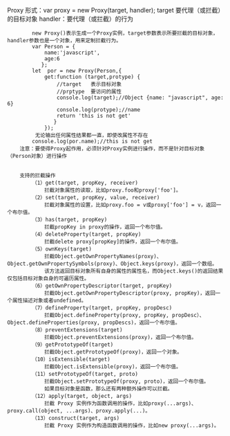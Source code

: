 Proxy
        形式：var proxy = new Proxy(target, handler);
            target 要代理（或拦截）的目标对象
            handler：要代理（或拦截）的行为

            new Proxy()表示生成一个Proxy实例，target参数表示所要拦截的目标对象，handler参数也是一个对象，用来定制拦截行为。
            var Person = {
                name:'javascript',
                age:6
               };
            let  por = new Proxy(Person,{
                get:function (target,protype) {
                    //target   表示目标对象
                    //prptype  要访问的属性
                    console.log(target);//Object {name: "javascript", age: 6}
                    console.log(protype);//name
                    return 'this is not get'
                   }
                });
             无论输出任何属性结果都一直，即使改属性不存在
            console.log(por.name);//this is not get
        注意：要使得Proxy起作用，必须针对Proxy实例进行操作，而不是针对目标对象（Person对象）进行操作


        支持的拦截操作
            （1）get(target, propKey, receiver)
                拦截对象属性的读取，比如proxy.foo和proxy['foo']。
            （2）set(target, propKey, value, receiver)
                拦截对象属性的设置，比如proxy.foo = v或proxy['foo'] = v，返回一个布尔值。
            （3）has(target, propKey)
                拦截propKey in proxy的操作，返回一个布尔值。
            （4）deleteProperty(target, propKey)
                拦截delete proxy[propKey]的操作，返回一个布尔值。
            （5）ownKeys(target)
                拦截Object.getOwnPropertyNames(proxy)、Object.getOwnPropertySymbols(proxy)、Object.keys(proxy)，返回一个数组。
                该方法返回目标对象所有自身的属性的属性名，而Object.keys()的返回结果仅包括目标对象自身的可遍历属性。
            （6）getOwnPropertyDescriptor(target, propKey)
                拦截Object.getOwnPropertyDescriptor(proxy, propKey)，返回一个属性描述对象或者undefined。
            （7）defineProperty(target, propKey, propDesc)
                拦截Object.defineProperty(proxy, propKey, propDesc）、Object.defineProperties(proxy, propDescs)，返回一个布尔值。
            （8）preventExtensions(target)
                拦截Object.preventExtensions(proxy)，返回一个布尔值。
            （9）getPrototypeOf(target)
                拦截Object.getPrototypeOf(proxy)，返回一个对象。
            （10）isExtensible(target)
                拦截Object.isExtensible(proxy)，返回一个布尔值。
            （11）setPrototypeOf(target, proto)
                拦截Object.setPrototypeOf(proxy, proto)，返回一个布尔值。
                如果目标对象是函数，那么还有两种额外操作可以拦截。
            （12）apply(target, object, args)
                拦截 Proxy 实例作为函数调用的操作，比如proxy(...args)、proxy.call(object, ...args)、proxy.apply(...)。
            （13）construct(target, args)
                拦截 Proxy 实例作为构造函数调用的操作，比如new proxy(...args)。
